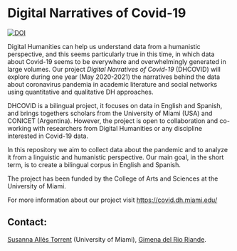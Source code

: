 # Digital Narratives of Covid-19

[![DOI](https://zenodo.org/badge/252791789.svg)](https://zenodo.org/record/3824649)

Digital Humanities can help us understand data from a humanistic perspective, and this seems particularly true in this time, in which data about Covid-19 seems to be everywhere and overwhelmingly generated in large volumes. Our project *Digital Narratives of Covid-19* (DHCOVID) will explore during one year (May 2020-2021) the narratives behind the data about coronavirus pandemia in academic literature and social networks using quantitative and qualitative DH approaches.

DHCOVID is a bilingual project, it focuses on data in English and Spanish, and brings togethers scholars from the University of Miami (USA) and CONICET (Argentina). However, the project is open to collaboration and co-working with researchers from Digital Humanities or any discipline interested in Covid-19 data.

In this repository we aim to collect data about the pandemic and to analyze it from a linguistic and humanistic perspective. Our main goal, in the short term, is to create a bilingual corpus in English and Spanish. 

The project has been funded by the College of Arts and Sciences at the University of Miami. 

For more information about our project visit <https://covid.dh.miami.edu/> 

## Contact:

[Susanna Allés Torrent](mailto:susanna_alles@miami.edu) (University of Miami), [Gimena del Rio Riande](gdelrio.riande@gmail.com). 
